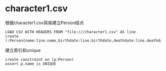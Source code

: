 # character1.csv

根据character1.csv简易建立Person结点

```cypher
LOAD CSV WITH HEADERS FROM "file:///character1.csv" AS line
create (:Person{name:line.name,birthdate:line.birthdate,deathdate:line.deathdate,pname:line.pname,othername:line.othername,wordming:line.wordming,birthplace:line.birthplace,achievement:line.achievement})
```

建立索引和unique

```cypher
create constraint on (p:Person)
assert p.name is UNIQUE
```

